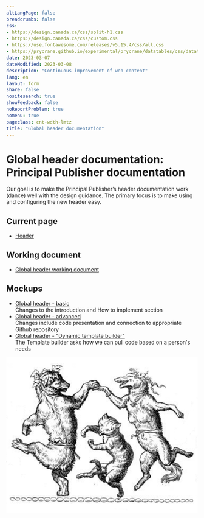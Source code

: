 ```yaml
---
altLangPage: false
breadcrumbs: false
css:
- https://design.canada.ca/css/split-h1.css
- https://design.canada.ca/css/custom.css
- https://use.fontawesome.com/releases/v5.15.4/css/all.css
- https://prycrane.github.io/experimental/prycrane/datatables/css/datatables-fun.css
date: 2023-03-07
dateModified: 2023-03-08
description: "Continuous improvement of web content"
lang: en
layout: form
share: false
nositesearch: true
showFeedback: false
noReportProblem: true
nomenu: true
pageclass: cnt-wdth-lmtz
title: "Global header documentation"
---
```

<h1 property="name" id="wb-cont" dir="ltr"><span class="stacked"><span>Global header documentation</span>: <span>Principal Publisher documentation</span></span></h1>
<div class="row">
  <div class="col-md-7">
    <p>Our goal is to make the Principal Publisher’s header documentation work (dance) well with the design guidance.  The primary focus is to make using and configuring the new header easy.</p>
    <h2 class="mrgn-tp-lg">Current page</h2>
    <ul>
      <li><a href="https://wet-boew.github.io/GCWeb/sites/header/header-docs-en.html">Header</a></li>
    </ul>
    <h2>Working document</h2>
    <ul class="list-unstyled fa-ul">
      <li><span class="fa-li"><span class="fab fa-google-drive"></span></span><a href="https://docs.google.com/document/d/1YY6JkiJ3nRywwalKJfCxSbqHn2z0SlfvFC8y4eBOrhU">Global header working document</a></li>
    </ul>
    <h2>Mockups</h2>
    <ul class="mrgn-tp-lg">
      <li><a href="gcweb-02.html">Global header - basic</a><br>Changes to the introduction and How to implement section</li>
      <li><a href="gcweb-01.html">Global header - advanced</a><br>Changes include code presentation and connection to appropriate Github repository</li>
      <li><a href="/experimental/catalina/proto-header.html">Global header - "Dynamic template builder"</a><br>The Template builder asks how we can pull code based on a person's needs</li>
    </ul>
  </div>
  <div class="col-md-5">
    <div><img src="./images/dance1.png" alt="" class="img-responsive"></div>
  </div>
</div>
